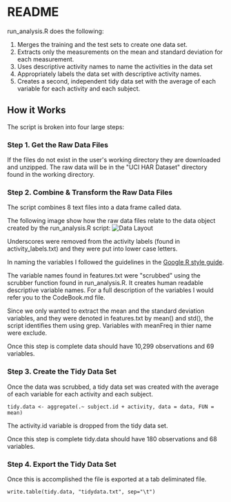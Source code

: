 README
========================================================

run_analysis.R does the following:

1. Merges the training and the test sets to create one data set.
2. Extracts only the measurements on the mean and standard deviation for each measurement. 
3. Uses descriptive activity names to name the activities in the data set
4. Appropriately labels the data set with descriptive activity names. 
5. Creates a second, independent tidy data set with the average of each variable for each activity and each subject.

How it Works
-------------------------
The script is broken into four large steps: 

### Step 1. Get the Raw Data Files
If the files do not exist in the user's working directory they are downloaded and unzipped.  The raw data will be in the "UCI HAR Dataset" directory found in the working directory.

### Step 2. Combine & Transform the Raw Data Files
The script combines 8 text files into a data frame called data.

The following image show how the raw data files relate to the data object created by the run_analysis.R script:
![Data Layout](http://coursera-forum-screenshots.s3.amazonaws.com/d3/2e01f0dc7c11e390ad71b4be1de5b8/Slide2.png)

Underscores were removed from the activity labels (found in activity_labels.txt) and they were put into lower case letters.

In naming the variables I followed the guidelines in the [Google R style guide](https://google-styleguide.googlecode.com/svn/trunk/Rguide.xml).

The variable names found in features.txt were "scrubbed" using the scrubber function found in run_analysis.R.  It creates human readable descriptive variable names.  For a full description of the variables I would refer you to the CodeBook.md file.

Since we only wanted to extract the mean and the standard deviation variables, and they were denoted in features.txt by mean() and std(), the script identifies them using grep.  Variables with meanFreq in thier name were exclude.

Once this step is complete data should have 10,299 observations and 69 variables.

### Step 3. Create the Tidy Data Set
Once the data was scrubbed, a tidy data set was created with the average of each variable for each activity and each subject.

```{r}
tidy.data <- aggregate(.~ subject.id + activity, data = data, FUN = mean)
```
The activity.id variable is dropped from the tidy data set.

Once this step is complete tidy.data should have 180 observations and 68 variables.

### Step 4. Export the Tidy Data Set
Once this is accomplished the file is exported at a tab deliminated file.

```{r}
write.table(tidy.data, "tidydata.txt", sep="\t")
```